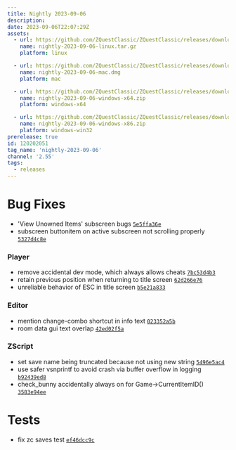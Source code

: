```yaml
---
title: Nightly 2023-09-06
description: 
date: 2023-09-06T22:07:29Z
assets: 
  - url: https://github.com/ZQuestClassic/ZQuestClassic/releases/download/nightly-2023-09-06/nightly-2023-09-06-linux.tar.gz
    name: nightly-2023-09-06-linux.tar.gz
    platform: linux

  - url: https://github.com/ZQuestClassic/ZQuestClassic/releases/download/nightly-2023-09-06/nightly-2023-09-06-mac.dmg
    name: nightly-2023-09-06-mac.dmg
    platform: mac

  - url: https://github.com/ZQuestClassic/ZQuestClassic/releases/download/nightly-2023-09-06/nightly-2023-09-06-windows-x64.zip
    name: nightly-2023-09-06-windows-x64.zip
    platform: windows-x64

  - url: https://github.com/ZQuestClassic/ZQuestClassic/releases/download/nightly-2023-09-06/nightly-2023-09-06-windows-x86.zip
    name: nightly-2023-09-06-windows-x86.zip
    platform: windows-win32
prerelease: true
id: 120202051
tag_name: 'nightly-2023-09-06'
channel: '2.55'
tags:
  - releases
---
```




# Bug Fixes

- 'View Unowned Items' subscreen bugs [`5e5ffa36e`](https://github.com/ArmageddonGames/ZQuestClassic/commit/5e5ffa36e1b302f527246aef6fd251944491a1e8)
- subscreen buttonitem on active subscreen not scrolling properly [`5327d4c8e`](https://github.com/ArmageddonGames/ZQuestClassic/commit/5327d4c8e6ce82e8cc61ba2d8afb3f895598217a)

### Player

- remove accidental dev mode, which always allows cheats [`7bc53d4b3`](https://github.com/ArmageddonGames/ZQuestClassic/commit/7bc53d4b3a42e7c46e884a7cefa968cdf9d1b173)
- retain previous position when returning to title screen [`62d266e76`](https://github.com/ArmageddonGames/ZQuestClassic/commit/62d266e76db743e1f50fc568a62750b5d9c508c8)
- unreliable behavior of ESC in title screen [`b5e21a833`](https://github.com/ArmageddonGames/ZQuestClassic/commit/b5e21a8337a19bdb8ec0bd48b62c91062b12781d)

### Editor

- mention change-combo shortcut in info text [`023352a5b`](https://github.com/ArmageddonGames/ZQuestClassic/commit/023352a5bf567503ae5e0d22e5e4731627096df1)
- room data gui text overlap [`42ed02f5a`](https://github.com/ArmageddonGames/ZQuestClassic/commit/42ed02f5a5373505041ddda394acf8f3b083b8c0)

### ZScript

- set save name being truncated because not using new string [`5496e5ac4`](https://github.com/ArmageddonGames/ZQuestClassic/commit/5496e5ac46820e2f6fdbd7537dcfd3e5646db4fa)
- use safer vsnprintf to avoid crash via buffer overflow in logging [`b92439ed8`](https://github.com/ArmageddonGames/ZQuestClassic/commit/b92439ed8214a47434214047ace14751ef422e30)
- check_bunny accidentally always on for Game->CurrentItemID() [`3583e94ee`](https://github.com/ArmageddonGames/ZQuestClassic/commit/3583e94ee6bfc5c0c60aab0b32bd24e1fd6303d4)

# Tests

- fix zc saves test [`ef46dcc9c`](https://github.com/ArmageddonGames/ZQuestClassic/commit/ef46dcc9c7adcefc09ad4652f6c8067a934c1118)

